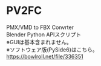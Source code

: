 # PV2FC
PMX/VMD to FBX Convrter<br/>
Blender Python APIスクリプト<br/>
※GUIは基本含まれません。<br/>
※ソフトウェア版(PySide6)はこちら。<br/>
https://bowlroll.net/file/336351
